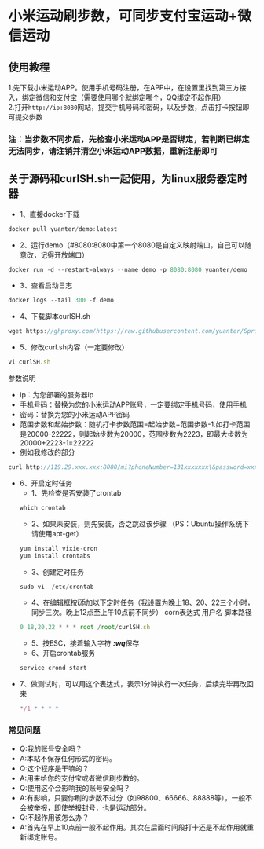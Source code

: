 # 小米运动刷步数，可同步支付宝运动+微信运动
## 使用教程
1.先下载小米运动APP。使用手机号码注册，在APP中，在设置里找到第三方接入，绑定微信和支付宝（需要使用哪个就绑定哪个，QQ绑定不起作用）  
2.打开```http://ip:8080```网站，提交手机号码和密码，以及步数，点击打卡按钮即可提交步数  
### 注：当步数不同步后，先检查小米运动APP是否绑定，若判断已绑定无法同步，请注销并清空小米运动APP数据，重新注册即可


## 关于源码和curlSH.sh一起使用，为linux服务器定时器
* 1、直接docker下载
```javascript
docker pull yuanter/demo:latest
```

* 2、运行demo（#8080:8080中第一个8080是自定义映射端口，自己可以随意改，记得开放端口）
```javascript
docker run -d --restart=always --name demo -p 8080:8080 yuanter/demo 
```

* 3、查看启动日志
```javascript
docker logs --tail 300 -f demo
```

* 4、下载脚本curlSH.sh
```javascript
wget https://ghproxy.com/https://raw.githubusercontent.com/yuanter/SpringBootDemo1/master/curlSH.sh && chmod +x curlSH.sh
```

* 5、修改curl.sh内容（一定要修改）
```javascript
vi curlSH.sh
```
参数说明  
* ip：为您部署的服务器ip  
* 手机号码：替换为您的小米运动APP账号，一定要绑定手机号码，使用手机  
* 密码：替换为您的小米运动APP密码  
* 范围步数和起始步数：随机打卡步数范围=起始步数+范围步数-1.如打卡范围是20000-22222，则起始步数为20000，范围步数为2223，即最大步数为20000+2223-1=22222  
* 例如我修改的部分
```javascript
curl http://119.29.xxx.xxx:8080/mi?phoneNumber=131xxxxxxx\&password=xxxxxxxx\&steps=$[$[RANDOM%2223]+20000]
```

* 6、开启定时任务
    * 1、先检查是否安装了crontab  
	```javascript
    which crontab
    ```
	* 2、如果未安装，则先安装，否之跳过该步骤    （PS：Ubuntu操作系统下请使用apt-get）
    ```javascript
	yum install vixie-cron
    yum install crontabs
    ```
	* 3、创建定时任务  
	```javascript
    sudo vi  /etc/crontab
    ```
	* 4、在编辑框按i添加以下定时任务（我设置为晚上18、20、22三个小时，同步三次。晚上12点至上午10点前不同步）
	corn表达式 用户名 脚本路径
    ```javascript
	0 18,20,22 * * * root /root/curlSH.sh
    ```
	* 5、按ESC，接着输入字符 ***:wq***保存
	* 6、开启crontab服务 
    ```javascript
	service crond start
    ```
* 7、做测试时，可以用这个表达式，表示1分钟执行一次任务，后续完毕再改回来
    ```javascript
    */1 * * * *  
    ```
    
    
### 常见问题
* Q:我的账号安全吗？  
* A:本站不保存任何形式的密码。  
* Q:这个程序是干嘛的？  
* A:用来给你的支付宝或者微信刷步数的。  
* Q:使用这个会影响我的账号安全吗？  
* A:有影响，只要你刷的步数不过分（如98800、66666、88888等），一般不会被举报，即使举报封号，也是运动部分。  
* Q:不起作用该怎么办？  
* A:首先在早上10点前一般不起作用。其次在后面时间段打卡还是不起作用就重新绑定账号。  
